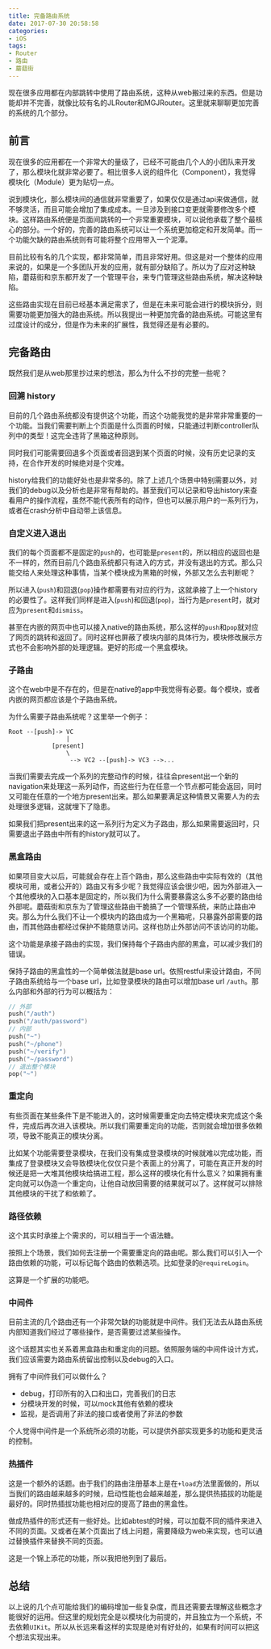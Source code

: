```yaml
---
title: 完备路由系统
date: 2017-07-30 20:58:58
categories:
- iOS
tags:
- Router
- 路由
- 蘑菇街
---
```


现在很多应用都在内部跳转中使用了路由系统，这种从web搬过来的东西。但是功能却并不完善，就像比较有名的JLRouter和MGJRouter。这里就来聊聊更加完善的系统的几个部分。

<!--more-->

## 前言

现在很多的应用都在一个非常大的量级了，已经不可能由几个人的小团队来开发了，那么模块化就非常必要了。相比很多人说的组件化（Component），我觉得模块化（Module）更为贴切一点。

说到模块化，那么模块间的通信就非常重要了，如果仅仅是通过api来做通信，就不够灵活，而且可能会增加了集成成本。一旦涉及到接口变更就需要修改多个模块。这样路由系统便是页面间跳转的一个非常重要模块，可以说他承载了整个最核心的部分。一个好的，完善的路由系统可以让一个系统更加稳定和开发简单。而一个功能欠缺的路由系统则有可能将整个应用带入一个泥潭。

目前比较有名的几个实现，都非常简单，而且非常好用。但这是对一个整体的应用来说的，如果是一个多团队开发的应用，就有部分缺陷了。所以为了应对这种缺陷，蘑菇街和京东都开发了一个管理平台，来专门管理这些路由系统，解决这种缺陷。

这些路由实现在目前已经基本满足需求了，但是在未来可能会进行的模块拆分，则需要功能更加强大的路由系统。所以我提出一种更加完备的路由系统。可能这里有过度设计的成分，但是作为未来的扩展性，我觉得还是有必要的。

## 完备路由

既然我们是从web那里抄过来的想法，那么为什么不抄的完整一些呢？

### 回溯 history

目前的几个路由系统都没有提供这个功能，而这个功能我觉的是非常非常重要的一个功能。当我们需要判断上个页面是什么页面的时候，只能通过判断controller队列中的类型！这完全违背了黑箱这种原则。

同时我们可能需要回退多个页面或者回退到某个页面的时候，没有历史记录的支持，在合作开发的时候绝对是个灾难。

history给我们的功能好处也是非常多的。除了上述几个场景中特别需要以外，对我们的debug以及分析也是非常有帮助的。甚至我们可以记录和导出history来查看用户的操作流程，虽然不能代表所有的动作，但也可以展示用户的一系列行为，或者在crash分析中自动带上该信息。

### 自定义进入退出

我们的每个页面都不是固定的`push`的，也可能是`present`的，所以相应的返回也是不一样的，然而目前几个路由系统都只有进入的方式，并没有退出的方式。那么只能交给人来处理这种事情，当某个模块成为黑箱的时候，外部又怎么去判断呢？

所以进入(`push`)和回退(`pop`)操作都需要有对应的行为，这就承接了上一个history的必要性了。这样我们同样是进入(`push`)和回退(`pop`)，当行为是`present`时，就对应为`present`和`dismiss`。

甚至在内嵌的网页中也可以接入native的路由系统，那么这样的`push`和`pop`就对应了网页的跳转和返回了。同时这样也屏蔽了模块内部的具体行为，模块修改展示方式也不会影响外部的处理逻辑。更好的形成一个黑盒模块。

### 子路由

这个在web中是不存在的，但是在native的app中我觉得有必要。每个模块，或者内嵌的网页都应该是个子路由系统。

为什么需要子路由系统呢？这里举一个例子：

```
Root --[push]-> VC
                |
            [present]
                \
                 --> VC2 --[push]-> VC3 -->...
```

当我们需要去完成一个系列的完整动作的时候，往往会present出一个新的navigation来处理这一系列动作，而这些行为在任意一个节点都可能会返回，同时又可能在任意的一个地方present出来。那么如果要满足这种情景又需要人为的去处理很多逻辑，这就埋下了隐患。

如果我们把present出来的这一系列行为定义为子路由，那么如果需要返回时，只需要退出子路由中所有的history就可以了。

### 黑盒路由

如果项目变大以后，可能就会存在上百个路由，那么这些路由中实际有效的（其他模块可用，或者公开的）路由又有多少呢？我觉得应该会很少吧，因为外部进入一个其他模块的入口基本是固定的，所以我们为什么需要暴露这么多不必要的路由给外部呢。蘑菇街和京东为了管理这些路由干脆搞了一个管理系统，来防止路由冲突。那么为什么我们不让一个模块内的路由成为一个黑箱呢，只暴露外部需要的路由，而其他路由都经过保护不能随意访问。这样也防止外部访问不该访问的功能。

这个功能是承接子路由的实现，我们保持每个子路由内部的黑盒，可以减少我们的错误。

保持子路由的黑盒性的一个简单做法就是base url。依照restful来设计路由，不同子路由系统给与一个base url，比如登录模块的路由可以增加base url `/auth`。那么内部和外部的行为可以概括为：

```c
// 外部
push("/auth")
push("/auth/password")
// 内部
push("~")
push("~/phone")
push("~/verify")
push("~/password")
// 退出整个模块
pop("~")
```

### 重定向

有些页面在某些条件下是不能进入的，这时候需要重定向去特定模块来完成这个条件，完成后再次进入该模块。所以我们需要重定向的功能，否则就会增加很多依赖项，导致不能真正的模块分离。

比如某个功能需要登录模块，在我们没有集成登录模块的时候就难以完成功能，而集成了登录模块又会导致模块化仅仅只是个表面上的分离了，可能在真正开发的时候还是把一大堆其他模块给搞进工程，那么这样的模块化有什么意义？如果拥有重定向就可以伪造一个重定向，让他自动放回需要的结果就可以了。这样就可以排除其他模块的干扰了和依赖了。

### 路径依赖

这个其实时承接上个需求的，可以相当于一个语法糖。

按照上个场景，我们如何去注册一个需要重定向的路由呢。那么我们可以引入一个路由依赖的功能，可以标记每个路由的依赖选项。比如登录的`@requireLogin`。

这算是一个扩展的功能吧。

### 中间件

目前主流的几个路由还有一个非常欠缺的功能就是中间件。我们无法去从路由系统内部知道我们经过了哪些操作，是否需要过滤某些操作。

这个话题其实也关系着黑盒路由和重定向的问题。依照服务端的中间件设计方式，我们应该需要为路由系统留出控制以及debug的入口。

拥有了中间件我们可以做什么？

- debug，打印所有的入口和出口，完善我们的日志
- 分模块开发的时候，可以mock其他有依赖的模块
- 监视，是否调用了非法的接口或者使用了非法的参数

个人觉得中间件是一个系统所必须的功能，可以提供外部实现更多的功能和更灵活的控制。

### 热插件

这是一个额外的话题。由于我们的路由注册基本上是在`+load`方法里面做的，所以当我们的路由越来越多的时候，启动性能也会越来越差，那么提供热插拔的功能是最好的。同时热插拔功能也相对应的提高了路由的黑盒性。

做成热插件的形式还有一些好处。比如abtest的时候，可以加载不同的插件来进入不同的页面。又或者在某个页面出了线上问题，需要降级为web来实现，也可以通过替换插件来替换不同的页面。

这是一个锦上添花的功能，所以我把他列到了最后。

## 总结

以上说的几个点可能给我们的编码增加一些复杂度，而且还需要去理解这些概念才能很好的运用。但这里的规划完全是以模块化为前提的，并且独立为一个系统，不去依赖`UIKit`。所以从长远来看这样的实现是绝对有好处的，如果有时间可以把这个想法实现出来。
